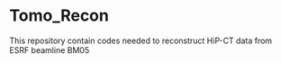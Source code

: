 # Tomo_Recon
This repository contain codes needed to reconstruct HiP-CT data from ESRF beamline BM05
